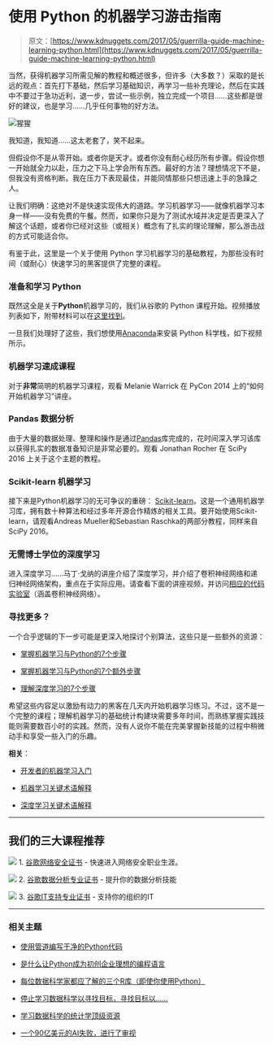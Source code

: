 # 使用 Python 的机器学习游击指南

> 原文：[https://www.kdnuggets.com/2017/05/guerrilla-guide-machine-learning-python.html](https://www.kdnuggets.com/2017/05/guerrilla-guide-machine-learning-python.html)

当然，获得机器学习所需见解的教程和概述很多，但许多（大多数？）采取的是长远的观点：首先打下基础，然后学习基础知识，再学习一些补充理论，然后在实践中不要过于急功近利，退一步，尝试一些示例，独立完成一个项目……这些都是很好的建议，也是学习……几乎任何事物的好方法。

![猩猩](../Images/1925d5d126f2c94c9d2ec2dc18f27917.png)

我知道，我知道……这太老套了，笑不起来。

但假设你不是从零开始。或者你是天才。或者你没有耐心经历所有步骤。假设你想一开始就全力以赴，压力之下马上学会所有东西。最好的方法？理想情况下不是，但我没有资格判断。我在压力下表现最佳，并能同情那些只想迅速上手的急躁之人。

让我们明确：这绝对不是快速实现伟大的道路。学习机器学习——就像机器学习本身一样——没有免费的午餐。然而，如果你只是为了测试水域并决定是否更深入了解这个话题，或者你已经对这些（或相关）概念有了扎实的理论理解，那么游击战的方式可能适合你。

有鉴于此，这里是一个关于使用 Python 学习机器学习的基础教程，为那些没有时间（或耐心）快速学习的黑客提供了完整的课程。

### 准备和学习 Python

既然这全是关于**Python**机器学习的，我们从谷歌的 Python 课程开始。视频播放列表如下，附带材料可以在[这里找到](https://developers.google.com/edu/python/introduction)。

一旦我们处理好了这些，我们想使用[Anaconda](https://www.continuum.io/DOWNLOADS)来安装 Python 科学栈，如下视频所示。

### 机器学习速成课程

对于**非常**简明的机器学习课程，观看 Melanie Warrick 在 PyCon 2014 上的“如何开始机器学习”讲座。

### Pandas 数据分析

由于大量的数据处理、整理和操作是通过[Pandas](http://pandas.pydata.org/)库完成的，花时间深入学习该库以获得扎实的数据准备知识是非常必要的。观看 Jonathan Rocher 在 SciPy 2016 上关于这个主题的教程。

### Scikit-learn 机器学习

接下来是Python机器学习的无可争议的重磅： [Scikit-learn](http://scikit-learn.org/stable/)。这是一个通用机器学习库，拥有数十种算法和经过多年开源合作精炼的相关工具。要开始使用Scikit-learn，请观看Andreas Mueller和Sebastian Raschka的两部分教程，同样来自SciPy 2016。

### 无需博士学位的深度学习

进入深度学习……马丁·戈纳的讲座介绍了深度学习，并介绍了卷积神经网络和递归神经网络架构，重点在于实际应用。请查看下面的讲座视频，并访问[相应的代码实验室](https://codelabs.developers.google.com/codelabs/cloud-tensorflow-mnist/#0)（涵盖卷积神经网络）。

### 寻找更多？

一个合乎逻辑的下一步可能是更深入地探讨个别算法，这些只是一些额外的资源：

+   [掌握机器学习与Python的7个步骤](/2015/11/seven-steps-machine-learning-python.html)

+   [掌握机器学习与Python的7个额外步骤](/2017/03/seven-more-steps-machine-learning-python.html)

+   [理解深度学习的7个步骤](/2016/01/seven-steps-deep-learning.html)

希望这些内容足以激励有动力的黑客在几天内开始机器学习练习。不过，这不是一个完整的课程；理解机器学习的基础统计构建块需要多年时间，而熟练掌握实践技能则需要数百小时的实践。然而，没有人说你不能在完美掌握新技能的过程中稍微动手和享受一些入门的乐趣。

**相关**：

+   [开发者的机器学习入门](/2016/11/intro-machine-learning-developers.html)

+   [机器学习关键术语解释](/2016/05/machine-learning-key-terms-explained.html)

+   [深度学习关键术语解释](/2016/10/deep-learning-key-terms-explained.html)

* * *

## 我们的三大课程推荐

![](../Images/0244c01ba9267c002ef39d4907e0b8fb.png) 1\. [谷歌网络安全证书](https://www.kdnuggets.com/google-cybersecurity) - 快速进入网络安全职业生涯。

![](../Images/e225c49c3c91745821c8c0368bf04711.png) 2\. [谷歌数据分析专业证书](https://www.kdnuggets.com/google-data-analytics) - 提升你的数据分析技能

![](../Images/0244c01ba9267c002ef39d4907e0b8fb.png) 3\. [谷歌IT支持专业证书](https://www.kdnuggets.com/google-itsupport) - 支持你的组织的IT

* * *

### 相关主题

+   [使用管道编写干净的Python代码](https://www.kdnuggets.com/2021/12/write-clean-python-code-pipes.html)

+   [是什么让Python成为初创企业理想的编程语言](https://www.kdnuggets.com/2021/12/makes-python-ideal-programming-language-startups.html)

+   [每位数据科学家都应了解的三个R库（即使你使用Python）](https://www.kdnuggets.com/2021/12/three-r-libraries-every-data-scientist-know-even-python.html)

+   [停止学习数据科学以寻找目标，寻找目标以……](https://www.kdnuggets.com/2021/12/stop-learning-data-science-find-purpose.html)

+   [学习数据科学的统计学顶级资源](https://www.kdnuggets.com/2021/12/springboard-top-resources-learn-data-science-statistics.html)

+   [一个90亿美元的AI失败，进行了审视](https://www.kdnuggets.com/2021/12/9b-ai-failure-examined.html)
